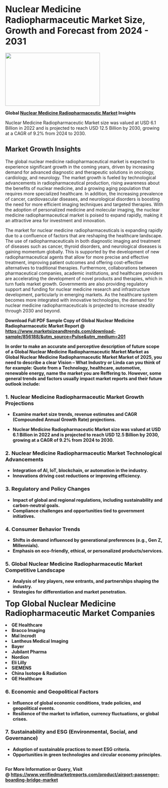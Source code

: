 <H1>Nuclear Medicine Radiopharmaceutic Market Size, Growth and Forecast from 2024 - 2031</H1><img class="aligncenter size-medium wp-image-584254" src="https://thirdeyenews.in/wp-content/uploads/2024/09/Global-Market-Research-300x168.jpeg" alt="" width="300" height="168" /><p><strong>Global&nbsp;<a href="https://www.marketsizeandtrends.com/download-sample/856188/&amp;utm_source=Pulse&amp;utm_medium=201">Nuclear Medicine Radiopharmaceutic Market</a> Insights</strong></p><p>Nuclear Medicine Radiopharmaceutic Market size was valued at USD 6.1 Billion in 2022 and is projected to reach USD 12.5 Billion by 2030, growing at a CAGR of 9.2% from 2024 to 2030.</p><p><h2>Market Growth Insights</h2> <p>The global nuclear medicine radiopharmaceutical market is expected to experience significant growth in the coming years, driven by increasing demand for advanced diagnostic and therapeutic solutions in oncology, cardiology, and neurology. The market growth is fueled by technological advancements in radiopharmaceutical production, rising awareness about the benefits of nuclear medicine, and a growing aging population that requires more specialized healthcare. In addition, the increasing prevalence of cancer, cardiovascular diseases, and neurological disorders is boosting the need for more efficient imaging techniques and targeted therapies. With the adoption of personalized medicine and molecular imaging, the nuclear medicine radiopharmaceutical market is poised to expand rapidly, making it an attractive area for investment and innovation.</p> <p><strong></strong></p> <p>The market for nuclear medicine radiopharmaceuticals is expanding rapidly due to a confluence of factors that are reshaping the healthcare landscape. The use of radiopharmaceuticals in both diagnostic imaging and treatment of diseases such as cancer, thyroid disorders, and neurological diseases is gaining momentum globally. This is supported by the development of new radiopharmaceutical agents that allow for more precise and effective treatment, improving patient outcomes and offering cost-effective alternatives to traditional therapies. Furthermore, collaborations between pharmaceutical companies, academic institutions, and healthcare providers are accelerating the development of novel products and therapies, which in turn fuels market growth. Governments are also providing regulatory support and funding for nuclear medicine research and infrastructure development, particularly in emerging markets. As the healthcare system becomes more integrated with innovative technologies, the demand for nuclear medicine radiopharmaceuticals is projected to increase steadily through 2030 and beyond.</p> <p><strong></p><p><span class=""><strong>Download Full PDF Sample Copy of Global Nuclear Medicine Radiopharmaceutic Market Report</strong> @ <a href="https://www.marketsizeandtrends.com/download-sample/856188/&amp;utm_source=Pulse&amp;utm_medium=201" target="_blank">https://www.marketsizeandtrends.com/download-sample/856188/&amp;utm_source=Pulse&amp;utm_medium=201</a></span></p><p>In order to make an accurate and perceptive description of future scope of a Global&nbsp;Nuclear Medicine Radiopharmaceutic Market Market as Global&nbsp;Nuclear Medicine Radiopharmaceutic Market Market of 2025, you need to describe a clear Vision &ndash; What Industry or Linda can you think of for example: Quote from a Technology, healthcare, automotive, renewable energy, name the market you are Reffering to. However, some general trends and factors usually impact market reports and their future outlook include:</p><h3>1.&nbsp;<strong>Nuclear Medicine Radiopharmaceutic Market Growth Projections</strong></h3><ul><li>Examine market size trends, revenue estimates and CAGR (Compounded Annual Growth Rate) projections.</li><li><p>Nuclear Medicine Radiopharmaceutic Market size was valued at USD 6.1 Billion in 2022 and is projected to reach USD 12.5 Billion by 2030, growing at a CAGR of 9.2% from 2024 to 2030.</p></li></ul><h3>2.&nbsp;<strong>Nuclear Medicine Radiopharmaceutic Market Technological Advancements</strong></h3><ul><li>Integration of AI, IoT, blockchain, or automation in the industry.</li><li>Innovations driving cost reductions or improving efficiency.</li></ul><h3>3.&nbsp;<strong>Regulatory and Policy Changes</strong></h3><ul><li>Impact of global and regional regulations, including sustainability and carbon-neutral goals.</li><li>Compliance challenges and opportunities tied to government initiatives.</li></ul><h3>4.&nbsp;<strong>Consumer Behavior Trends</strong></h3><ul><li>Shifts in demand influenced by generational preferences (e.g., Gen Z, Millennials).</li><li>Emphasis on eco-friendly, ethical, or personalized products/services.</li></ul><h3>5.&nbsp;<strong>Global Nuclear Medicine Radiopharmaceutic Market Competitive Landscape</strong></h3><ul><li>Analysis of key players, new entrants, and partnerships shaping the industry.</li><li>Strategies for differentiation and market penetration.</li></ul><p data-pm-slice="1 1 []"><span style="color: inherit; font-family: inherit; font-size: 25px;">Top Global Nuclear Medicine Radiopharmaceutic Market Companies</span></p><div class="" data-test-id=""><p><li>GE Healthcare</li><li> Bracco Imaging</li><li> Mal Incrodt</li><li> Lantheus Medical Imaging</li><li> Bayer</li><li> Jubilant Pharma</li><li> Nordion</li><li> Eli Lilly</li><li> SIEMENS</li><li> China Isotope & Radiation</li><li> GE Healthcare</li></p></div><h3>6.&nbsp;<strong>Economic and Geopolitical Factors</strong></h3><ul><li>Influence of global economic conditions, trade policies, and geopolitical events.</li><li>Resilience of the market to inflation, currency fluctuations, or global crises.</li></ul><h3>7.&nbsp;<strong>Sustainability and ESG (Environmental, Social, and Governance)</strong></h3><ul><li>Adoption of sustainable practices to meet ESG criteria.</li><li>Opportunities in green technologies and circular economy principles.</li></ul><h2><strong style="font-size: 14px;">For More Information or Query, Visit @&nbsp;</strong><a style="background-color: #ffffff; font-size: 14px;" href="https://www.marketsizeandtrends.com/report/nuclear-medicine-radiopharmaceutic-market/" target="_blank">https://www.verifiedmarketreports.com/product/airport-passenger-boarding-bridge-market</a></h2>
